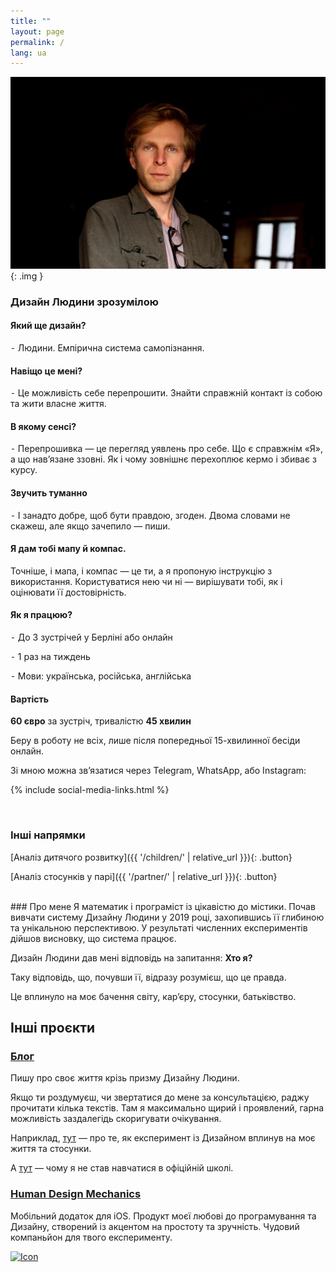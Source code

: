 ```yaml
---
title: ""
layout: page
permalink: /
lang: ua
---
```


![Alt text](/assets/images/me_trim.jpg){: .img }

### Дизайн Людини зрозумілою
#### Який ще дизайн?
⁃ Людини. Емпірична система самопізнання.

#### Навіщо це мені?
⁃ Це можливість себе перепрошити. Знайти справжній контакт із собою та жити власне життя.

#### В якому сенсі?
⁃ Перепрошивка — це перегляд уявлень про себе. Що є справжнім «Я», а що нав’язане ззовні.
Як і чому зовнішнє перехоплює кермо і збиває з курсу.

#### Звучить туманно
⁃ І занадто добре, щоб бути правдою, згоден.
Двома словами не скажеш, але якщо зачепило — пиши.

#### Я дам тобі мапу й компас.
Точніше, і мапа, і компас — це ти, а я пропоную інструкцію з використання.
Користуватися нею чи ні — вирішувати тобі, як і оцінювати її достовірність.

#### Як я працюю?
⁃ До 3 зустрічей у Берліні або онлайн

⁃ 1 раз на тиждень

⁃ Мови: українська, російська, англійська

#### Вартість
**60 євро** за зустріч, тривалістю **45 хвилин**

Беру в роботу не всіх, лише після попередньої 15-хвилинної бесіди онлайн.

Зі мною можна зв’язатися через Telegram, WhatsApp, або Instagram:

{% include social-media-links.html %}

<br>

### Інші напрямки

[Аналіз дитячого розвитку]({{ '/children/' | relative_url }}){: .button}

[Аналіз стосунків у парі]({{ '/partner/' | relative_url }}){: .button}

<br>
### Про мене
Я математик і програміст із цікавістю до містики. Почав вивчати систему Дизайну Людини у 2019 році, захопившись її глибиною та унікальною перспективою.
У результаті численних експериментів дійшов висновку, що система працює.

Дизайн Людини дав мені відповідь на запитання: **Хто я?**

Таку відповідь, що, почувши її, відразу розумієш, що це правда.

Це вплинуло на моє бачення світу, кар’єру, стосунки, батьківство.

## Інші проєкти
### [Блог](/archives/)
Пишу про своє життя крізь призму Дизайну Людини.

Якщо ти роздумуєш, чи звертатися до мене за консультацією, раджу прочитати кілька текстів.
Там я максимально щирий і проявлений, гарна можливість заздалегідь скоригувати очікування.

Наприклад, [тут](/2021/12/27/my-experience-in-experimentation) — про те, як експеримент із Дизайном вплинув на моє життя та стосунки.

А [тут](/2021/12/04/fork-on-the-road) — чому я не став навчатися в офіційній школі.

### [Human Design Mechanics](/mechanics/)
Мобільний додаток для iOS.
Продукт моєї любові до програмування та Дизайну, створений із акцентом на простоту та зручність.
Чудовий компаньйон для твого експерименту.

<a href="https://apps.apple.com/us/app/human-design-mechanics/id6499063695" target="_blank"> <img src="{{ '/assets/images/Download_on_the_App_Store_Badge_US-UK_RGB_wht_092917.svg' | relative_url }}" alt="Icon"> </a>
